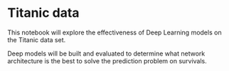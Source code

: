 # Titanic data
This notebook will explore the effectiveness of Deep Learning models on the Titanic data set.

Deep models will be built and evaluated to determine what network architecture is the best to solve the prediction problem on survivals.
